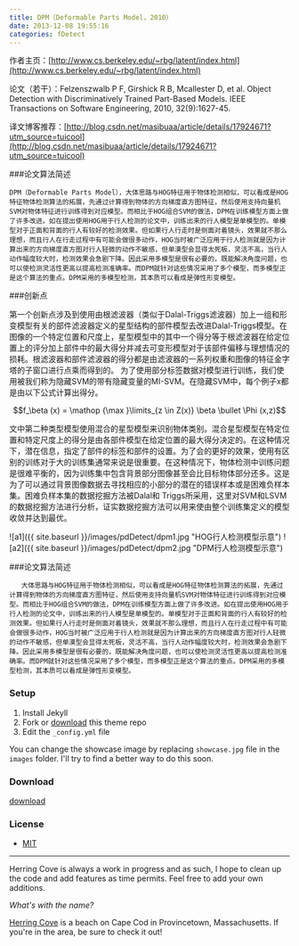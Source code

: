 ```yaml
---
title: DPM（Deformable Parts Model，2010）
date: 2013-12-08 19:55:16
categories: fDetect
---
```


作者主页：[http://www.cs.berkeley.edu/~rbg/latent/index.html](http://www.cs.berkeley.edu/~rbg/latent/index.html)

论文（若干）：Felzenszwalb P F, Girshick R B, Mcallester D, et al. Object Detection with Discriminatively Trained Part-Based Models. IEEE Transactions on Software Engineering, 2010, 32(9):1627-45.

译文博客推荐：[http://blog.csdn.net/masibuaa/article/details/17924671?utm_source=tuicool](http://blog.csdn.net/masibuaa/article/details/17924671?utm_source=tuicool)

###论文算法简述

    DPM（Deformable Parts Model），大体思路与HOG特征用于物体检测相似，可以看成是HOG特征物体检测算法的拓展，先通过计算得到物体的方向梯度直方图特征，然后使用支持向量机SVM对物体特征进行训练得到对应模型。而相比于HOG组合SVM的做法，DPM在训练模型方面上做了许多改进。如在提出使用HOG用于行人检测的论文中，训练出来的行人模型是单模型的。单模型对于正面和背面的行人有较好的检测效果。但如果行人行走时是侧面对着镜头，效果就不那么理想，而且行人在行走过程中有可能会做很多动作，HOG当时被广泛应用于行人检测就是因为计算出来的方向梯度直方图对行人轻微的动作不敏感，但单漠型会显得太死板，灵活不高，当行人动作幅度较大时，检测效果会急剧下降。因此采用多模型是很有必要的，既能解决角度问题，也可以使检测灵活性更高以提高检测准确率。而DPM就针对这些情况采用了多个模型，而多模型正是这个算法的重点。DPM采用的多模型检测，其本质可以看成是弹性形变模型。

###创新点

   第一个创新点涉及到使用由根滤波器（类似于Dalal-Triggs滤波器）加上一组和形变模型有关的部件滤波器定义的星型结构的部件模型去改进Dalal-Triggs模型。在图像的一个特定位置和尺度上，星型模型中的其中一个得分等于根滤波器在给定位置上的评分加上部件中的最大得分并减去可变形模型对于该部件偏移与理想情况的损耗。根滤波器和部件滤波器的得分都是由滤波器的一系列权重和图像的特征金字塔的子窗口进行点乘而得到的。
为了使用部分标签数据对模型进行训练，我们使用被我们称为隐藏SVM的带有隐藏变量的MI-SVM。在隐藏SVM中，每个例子x都是由以下公式计算出得分。

$$f_\beta  (x) = \mathop {\max }\limits_{z \in Z(x)} \beta  \bullet \Phi (x,z)$$

   文中第二种类型模型使用混合的星型模型来识别物体类别。混合星型模型在特定位置和特定尺度上的得分是由各部件模型在给定位置的最大得分决定的。在这种情况下，潜在信息，指定了部件的标签和部件的设置。为了会的更好的效果，使用有区别的训练对于大的训练集通常来说是很重要。在这种情况下，物体检测中训练问题是很难平衡的，因为训练集中包含背景部分图像甚至会比目标物体部分还多。这是为了可以通过背景图像数据去寻找相应的小部分的潜在的错误样本或是困难负样本集。困难负样本集的数据挖掘方法被Dalal和 Triggs所采用，这里对SVM和LSVM的数据挖掘方法进行分析，证实数据挖掘方法可以用来使由整个训练集定义的模型收敛并达到最优。

![a1]({{ site.baseurl }}/images/pdDetect/dpm1.jpg "HOG行人检测模型示意")     ![a2]({{ site.baseurl }}/images/pdDetect/dpm2.jpg "DPM行人检测模型示意")

###论文算法简述

       大体思路与HOG特征用于物体检测相似，可以看成是HOG特征物体检测算法的拓展，先通过计算得到物体的方向梯度直方图特征，然后使用支持向量机SVM对物体特征进行训练得到对应模型。而相比于HOG组合SVM的做法，DPM在训练模型方面上做了许多改进。如在提出使用HOG用于行人检测的论文中，训练出来的行人模型是单模型的。单模型对于正面和背面的行人有较好的检测效果。但如果行人行走时是侧面对着镜头，效果就不那么理想，而且行人在行走过程中有可能会做很多动作，HOG当时被广泛应用于行人检测就是因为计算出来的方向梯度直方图对行人轻微的动作不敏感，但单漠型会显得太死板，灵活不高，当行人动作幅度较大时，检测效果会急剧下降。因此采用多模型是很有必要的，既能解决角度问题，也可以使检测灵活性更高以提高检测准确率。而DPM就针对这些情况采用了多个模型，而多模型正是这个算法的重点。DPM采用的多模型检测，其本质可以看成是弹性形变模型。

### Setup

1. Install Jekyll
2. Fork or [download](https://github.com/arnp/herring-cove/archive/master.zip) this theme repo
3. Edit the `_config.yml` file

You can change the showcase image by replacing `showcase.jpg` file in the `images` folder. I'll try to find a better way to do this soon.

### Download

[download](https://github.com/arnp/herring-cove/archive/master.zip)

### License
* [MIT](http://opensource.org/licenses/MIT)

-------------
Herring Cove is always a work in progress and as such, I hope to clean up the code and add features as time permits. Feel free to add your own additions.

*What's with the name?*

[Herring Cove](http://www.capecodbeachchair.com/beachguide/index.cfm?page=3&BeachID=5) is a beach on Cape Cod in Provincetown, Massachusetts. If you're in the area, be sure to check it out!

